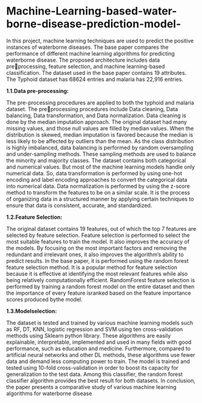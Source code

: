 # Machine-Learning-based-water-borne-disease-prediction-model-
In this project, machine learning techniques are used to predict the positive instances of
waterborne diseases. The base paper compares the performance of different machine learning
algorithms for predicting waterborne disease. The proposed architecture includes data preprocessing, feature selection, and machine learning-based classification. The dataset used in
the base paper contains 19 attributes. The Typhoid dataset has 68624 entries and malaria has
22,916 entries.

**1.1.Data pre-processing:**

The pre-processing procedures are applied to both the typhoid and malaria dataset. The preprocessing procedures include Data cleaning, Data balancing, Data transformation, and Data
normalization.
Data cleaning is done by the median imputation approach. The original dataset had many
missing values, and those null values are filled by median values. When the distribution is
skewed, median imputation is favored because the median is less likely to be affected by
outliers than the mean.
As the class distribution is highly imbalanced, data balancing is performed by random
oversampling and under-sampling methods. These sampling methods are used to balance the
minority and majority classes.
The dataset contains both categorical and numerical values. But most of the machine learning
models handle only numerical data. So, data transformation is performed by using one-hot
encoding and label encoding approaches to convert the categorical data into numerical data.
Data normalization is performed by using the z-score method to transform the features to be on 
a similar scale. It is the process of organizing data in a structured manner by applying certain 
techniques to ensure that data is consistent, accurate, and standardized.

**1.2.Feature Selection:**

The original dataset contains 19 features, out of which the top 7 features are selected by feature
selection. Feature selection is performed to select the most suitable features to train the model.
It also improves the accuracy of the models. By focusing on the most important factors and
removing the redundant and irrelevant ones, it also improves the algorithm’s ability to predict
results. In the base paper, it is performed using the random forest feature selection method. It
is a popular method for feature selection because it is effective at identifying the most relevant
features while also being relatively computationally efficient. RandomForest feature selection
is performed by training a random forest model on the entire dataset and then the importance of
every feature isranked based on the feature importance scores produced bythe model.

**1.3.Modelselection:**

The dataset is tested and trained by various machine learning models such as RF, DT, KNN,
logistic regression and SVM using ten cross-validation methods using Sklearn python library.
These algorithms are easily explainable, interpretable, implemented and used in many fields
with good performance, such as education and medicine. Furthermore, compared to artificial
neural networks and other DL methods, these algorithms use fewer data and demand less
computing power to train. The model is trained and tested using 10-fold cross-validation in
order to boost its capacity for generalization to the test data. Among this classifier, the random
forest classifier algorithm provides the best result for both datasets. In conclusion, the paper
presents a comparative study of various machine learning algorithms for waterborne disease
